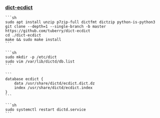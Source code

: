 ### [dict-ecdict](https://github.com/tuberry/dict-ecdict)

````{tab} Ubuntu 22 ARM [^1]
```sh
sudo apt install unzip p7zip-full dictfmt dictzip python-is-python3
git clone --depth=1 --single-branch -b master https://github.com/tuberry/dict-ecdict
cd ./dict-ecdict
make && sudo make install
```

```sh
sudo mkdir -p /etc/dict 
sudo vim /var/lib/dictd/db.list
```

```
database ecdict {
	data /usr/share/dictd/ecdict.dict.dz
	index /usr/share/dictd/ecdict.index
}
```

```sh
sudo systemctl restart dictd.service
```
````

[^1]: [How can I uncompress a \*.7z file?](https://askubuntu.com/questions/219392/how-can-i-uncompress-a-7z-file)